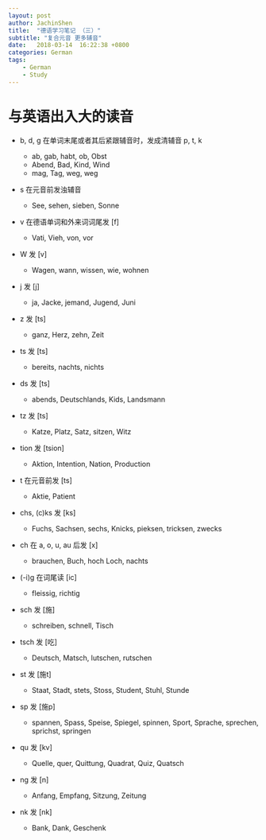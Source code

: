 ```yaml
---
layout: post
author: JachinShen
title:  "德语学习笔记 （三）"
subtitle: "复合元音 更多辅音"
date:   2018-03-14  16:22:38 +0800
categories: German
tags: 
    - German
    - Study
---
```

# 与英语出入大的读音

- b, d, g 在单词末尾或者其后紧跟辅音时，发成清辅音 p, t, k
  - ab, gab, habt, ob, Obst
  - Abend, Bad, Kind, Wind
  - mag, Tag, weg, weg

- s 在元音前发浊辅音
  - See, sehen, sieben, Sonne

- v 在德语单词和外来词词尾发 [f]
  - Vati, Vieh, von, vor

- W 发 [v]
  - Wagen, wann, wissen, wie, wohnen

- j 发 [j]
  - ja, Jacke, jemand, Jugend, Juni

- z 发 [ts]
  - ganz, Herz, zehn, Zeit

- ts 发 [ts]
  - bereits, nachts, nichts

- ds 发 [ts]
  - abends, Deutschlands, Kids, Landsmann

- tz 发 [ts]
  - Katze, Platz, Satz, sitzen, Witz

- tion 发 [tsion]
  - Aktion, Intention, Nation, Production

- t 在元音前发 [ts]
  - Aktie, Patient

- chs, (c)ks 发 [ks]
  - Fuchs, Sachsen, sechs, Knicks, pieksen, tricksen, zwecks

- ch 在 a, o, u, au 后发 [x]
  - brauchen, Buch, hoch Loch, nachts

- (-i)g 在词尾读 [ic]
  - fleissig, richtig

- sch 发 [施]
  - schreiben, schnell, Tisch

- tsch 发 [吃]
  - Deutsch, Matsch, lutschen, rutschen

- st 发 [施t]
  - Staat, Stadt, stets, Stoss, Student, Stuhl, Stunde

- sp 发 [施p]
  - spannen, Spass, Speise, Spiegel, spinnen, Sport, Sprache, sprechen, sprichst, springen

- qu 发 [kv]
  - Quelle, quer, Quittung, Quadrat, Quiz, Quatsch

- ng 发 [n]
  - Anfang, Empfang, Sitzung, Zeitung

- nk 发 [nk]
  - Bank, Dank, Geschenk